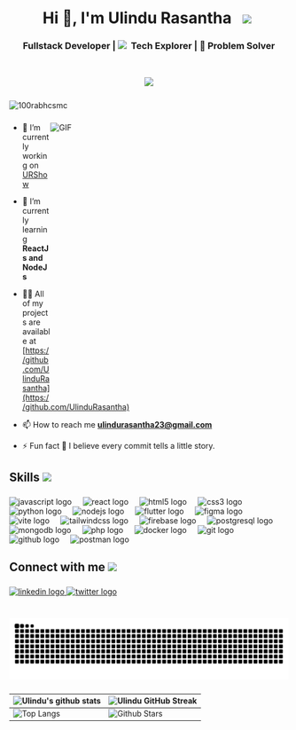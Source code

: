 <h1 align="center">Hi 👋, I'm Ulindu Rasantha  
    &nbsp <img src="https://github.com/Anmol-Baranwal/Cool-GIFs-For-GitHub/assets/74038190/7bb1e704-6026-48f9-8435-2f4d40101348" width="75">&nbsp;</h1>

###

<h3 align="center">Fullstack Developer | 
  <img src="https://github.com/Anmol-Baranwal/Cool-GIFs-For-GitHub/assets/74038190/2c0eef4b-7b75-42bd-9722-4bea97a2d532" width="30">&nbsp; Tech Explorer | 🎨 Problem Solver</h3>
  </br>

  



<p align="center">
	<a href="https://github.com/Bouaskaoun">
		<img src="https://readme-typing-svg.herokuapp.com?lines=Software+Engineering+Student;Full+Stack+Web+Developer;Always%20learning%20new%20things&center=true&width=380&height=45">
	</a>
</p>

###

<p align="left"> <img src="https://komarev.com/ghpvc/?username=UlinduRasantha&label=Profile%20views&color=0e75b6&style=flat" alt="100rabhcsmc" /> </p>

###

<img img align="right" top="400" height="500" width="430" src="https://user-images.githubusercontent.com/74038190/213910845-af37a709-8995-40d6-be59-724526e3c3d7.gif" alt="GIF"  >

- 🔭 I’m currently working on [URShow](https://github.com/UlinduRasantha/Movie-Tickets-Online-Booking-Website)

- 🌱 I’m currently learning **ReactJs and NodeJs**

- 👨‍💻 All of my projects are available at [https://github.com/UlinduRasantha](https://github.com/UlinduRasantha)

- 📫 How to reach me **ulindurasantha23@gmail.com**

- ⚡ Fun fact  🤖 I believe every commit tells a little story.

###

<h2> Skills <img src = "https://media2.giphy.com/media/QssGEmpkyEOhBCb7e1/giphy.gif?cid=ecf05e47a0n3gi1bfqntqmob8g9aid1oyj2wr3ds3mg700bl&rid=giphy.gif" width = 32px> </h2>

###

<div align="left">
  <img src="https://cdn.jsdelivr.net/gh/devicons/devicon/icons/javascript/javascript-original.svg" height="30" alt="javascript logo"  />
  <img width="12" />
  <img src="https://skillicons.dev/icons?i=react" height="30" alt="react logo"  />
  <img width="12" />
  <img src="https://cdn.jsdelivr.net/gh/devicons/devicon/icons/html5/html5-original.svg" height="30" alt="html5 logo"  />
  <img width="12" />
  <img src="https://cdn.jsdelivr.net/gh/devicons/devicon/icons/css3/css3-original.svg" height="30" alt="css3 logo"  />
  <img width="12" />
  <img src="https://cdn.jsdelivr.net/gh/devicons/devicon/icons/python/python-original.svg" height="30" alt="python logo"  />
  <img width="12" />
  <img src="https://cdn.jsdelivr.net/gh/devicons/devicon/icons/nodejs/nodejs-original.svg" height="30" alt="nodejs logo"  />
  <img width="12" />
  <img src="https://cdn.jsdelivr.net/gh/devicons/devicon/icons/flutter/flutter-original.svg" height="30" alt="flutter logo"  />
  <img width="12" />
  <img src="https://cdn.jsdelivr.net/gh/devicons/devicon/icons/figma/figma-original.svg" height="30" alt="figma logo"  />
  <img width="12" />
  <img src="https://skillicons.dev/icons?i=vite" height="30" alt="vite logo"  />
  <img width="12" />
  <img src="https://skillicons.dev/icons?i=tailwind" height="30" alt="tailwindcss logo"  />
  <img width="12" />
  <img src="https://cdn.jsdelivr.net/gh/devicons/devicon/icons/firebase/firebase-plain.svg" height="30" alt="firebase logo"  />
  <img width="12" />
  <img src="https://cdn.jsdelivr.net/gh/devicons/devicon/icons/postgresql/postgresql-original.svg" height="30" alt="postgresql logo"  />
  <img width="12" />
  <img src="https://skillicons.dev/icons?i=mongodb" height="30" alt="mongodb logo"  />
  <img width="12" />
  <img src="https://cdn.jsdelivr.net/gh/devicons/devicon/icons/php/php-original.svg" height="30" alt="php logo"  />
  <img width="12" />
  <img src="https://skillicons.dev/icons?i=docker" height="30" alt="docker logo"  />
  <img width="12" />
  <img src="https://skillicons.dev/icons?i=git" height="30" alt="git logo"  />
  <img width="12" />
  <img src="https://skillicons.dev/icons?i=github" height="30" alt="github logo"  />
  <img width="12" />
  <img src="https://skillicons.dev/icons?i=postman" height="30" alt="postman logo"  />
</div>

###


<h2 align="left">Connect with me <img src='https://raw.githubusercontent.com/ShahriarShafin/ShahriarShafin/main/Assets/handshake.gif' width="100px"> </h2>

###

<div align="left">
  <a href="https://www.linkedin.com/in/ulindu-rasantha-samarappuli-997387372?utm_source=share&utm_campaign=share_via&utm_content=profile&utm_medium=android_app" target="_blank">
    <img src="https://raw.githubusercontent.com/maurodesouza/profile-readme-generator/master/src/assets/icons/social/linkedin/default.svg" width="52" height="40" alt="linkedin logo"  />
  </a>
  <a href="https://x.com/u_rasantha?s=09" target="_blank">
    <img src="https://raw.githubusercontent.com/maurodesouza/profile-readme-generator/master/src/assets/icons/social/twitter/default.svg" width="52" height="40" alt="twitter logo"  />
  </a>
</div>

###

<br clear="both">

<img src="https://raw.githubusercontent.com/UlinduRasantha/UlinduRasantha/output/snake.svg" alt="Snake animation" />

<br clear="both">

###


| ![Ulindu's github stats](https://github-readme-stats.vercel.app/api?username=UlinduRasantha&show_icons=true&theme=tokyonight) | ![Ulindu GitHub Streak](https://github-readme-streak-stats.herokuapp.com/?user=UlinduRasantha&theme=tokyonight) |
| --- | --- |
| ![Top Langs](https://github-readme-stats.vercel.app/api/top-langs/?username=UlinduRasantha&theme=tokyonight) | ![Github Stars](https://github-readme-stats.vercel.app/api?username=UlinduRasantha&show_icons=true&locale=en&count_private=true&hide_rank=true&custom_title=My%20GitHub%20Stats&disable_animations=true&theme=tokyonight) |


###



